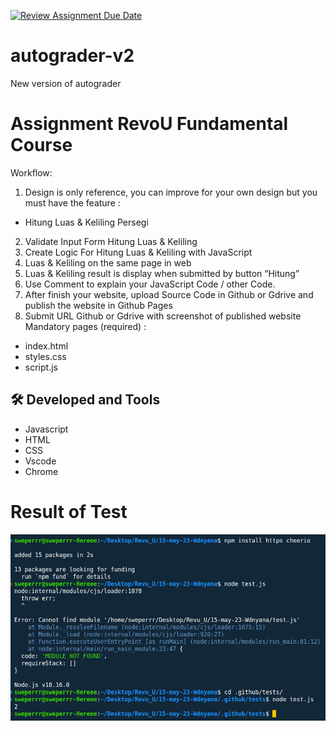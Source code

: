 [![Review Assignment Due Date](https://classroom.github.com/assets/deadline-readme-button-24ddc0f5d75046c5622901739e7c5dd533143b0c8e959d652212380cedb1ea36.svg)](https://classroom.github.com/a/8DBNpxcv)

# autograder-v2

New version of autograder

# Assignment RevoU Fundamental Course

Workflow:

1. Design is only reference, you can improve for your own design but you must have the
   feature :

- Hitung Luas & Keliling Persegi

2. Validate Input Form Hitung Luas & Keliling
3. Create Logic For Hitung Luas & Keliling with JavaScript
4. Luas & Keliling on the same page in web
5. Luas & Keliling result is display when submitted by button “Hitung”
6. Use Comment to explain your JavaScript Code / other Code.
7. After finish your website, upload Source Code in Github or Gdrive and publish the
   website in Github Pages
8. Submit URL Github or Gdrive with screenshot of published website
   Mandatory pages (required) :

- index.html
- styles.css
- script.js

## 🛠 Developed and Tools

- Javascript
- HTML
- CSS
- Vscode
- Chrome

# Result of Test

![image.png](https://github.com/Wdnyana/RevoU_Fundamental_Course/blob/main/test-result.png)
